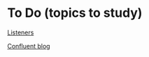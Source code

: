 # To Do (topics to study)

[Listeners](https://www.confluent.io/blog/kafka-listeners-explained/)

[Confluent blog](https://www.confluent.io/blog/area/technology/?categories=apache-kafka)